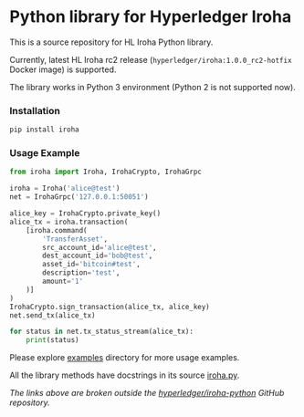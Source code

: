 # Python library for Hyperledger Iroha


This is a source repository for HL Iroha Python library.

Currently, latest HL Iroha rc2 release (`hyperledger/iroha:1.0.0_rc2-hotfix` Docker image) is supported.

The library works in Python 3 environment (Python 2 is not supported now).

### Installation

```bash
pip install iroha
```


### Usage Example

```python
from iroha import Iroha, IrohaCrypto, IrohaGrpc

iroha = Iroha('alice@test')
net = IrohaGrpc('127.0.0.1:50051')

alice_key = IrohaCrypto.private_key()
alice_tx = iroha.transaction(
    [iroha.command(
        'TransferAsset', 
        src_account_id='alice@test', 
        dest_account_id='bob@test', 
        asset_id='bitcoin#test',
        description='test',
        amount='1'
    )]
)
IrohaCrypto.sign_transaction(alice_tx, alice_key)
net.send_tx(alice_tx)

for status in net.tx_status_stream(alice_tx):
    print(status)
```

Please explore [examples](examples) directory for more usage examples.

All the library methods have docstrings in its source [iroha.py](iroha/iroha.py).

*The links above are broken outside the [hyperledger/iroha-python](https://github.com/hyperledger/iroha-python) GitHub repository.*
